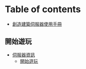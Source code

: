 # Table of contents

* [創造建築伺服器使用手冊](README.md)

## 開始遊玩 <a href="#getting-started" id="getting-started"></a>

* [伺服器資訊](getting-started/info/README.md)
  * [開始遊玩](getting-started/info/play.md)
